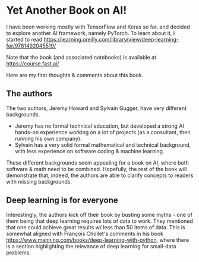 # Yet Another Book on AI!
I have been working mostly with TensorFlow and Keras so far, and decided to explore another AI framework, namely PyTorch. To learn about it, I started to read <https://learning.oreilly.com/library/view/deep-learning-for/9781492045519/>

Note that the book (and associated notebooks) is available at <https://course.fast.ai/>

Here are my first thoughts & comments about this book.

## The authors
The two authors, Jeremy Howard and Sylvain Gugger, have very different backgrounds.
* Jeremy has no formal technical education, but developed a strong AI hands-on experience working on a lot of projects (as a consultant, then running his own company). 
* Sylvain has a very solid formal mathematical and technical background, with less experience on software coding & machine learning.

These different backgrounds seem appealing for a book on AI, where both software & math need to be combined. Hopefully, the rest of the book will demonstrate that, indeed, the authors are able to clarify concepts to readers with missing backgrounds.

## Deep learning is for everyone
Interestingly, the authors kick off their book by busting some myths - one of them being that deep learning requires lots of data to work. They mentioned that one could achieve great results w/ less than 50 items of data. This is somewhat aligned with François Chollet's comments in his book <https://www.manning.com/books/deep-learning-with-python>, where there is a section highlighting the relevance of deep learning for small-data problems.
